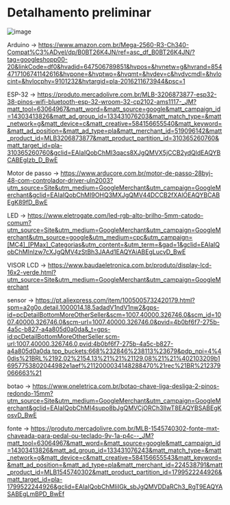 # Detalhamento preliminar

![image](https://github.com/ICEI-PUC-Minas-PPC-CC/ppc-cc-2023-2-ment2-noite-aged-solutions/assets/90779083/bb32c50d-3b7e-4e12-ba04-ea91a235a5d4)

Arduino -> https://www.amazon.com.br/Mega-2560-R3-Ch340-Compat%C3%ADvel/dp/B0BT26K4JN/ref=asc_df_B0BT26K4JN/?tag=googleshopp00-20&linkCode=df0&hvadid=647506789851&hvpos=&hvnetw=g&hvrand=8544717106741142616&hvpone=&hvptwo=&hvqmt=&hvdev=c&hvdvcmdl=&hvlocint=&hvlocphy=9101232&hvtargid=pla-2016211673944&psc=1

ESP-32 -> https://produto.mercadolivre.com.br/MLB-3206873877-esp32-38-pinos-wifi-bluetooth-esp-32-wroom-32-cp2102-ams1117-_JM?matt_tool=63064967&matt_word=&matt_source=google&matt_campaign_id=14303413826&matt_ad_group_id=133431076203&matt_match_type=&matt_network=g&matt_device=c&matt_creative=584156655540&matt_keyword=&matt_ad_position=&matt_ad_type=pla&matt_merchant_id=519096142&matt_product_id=MLB3206873877&matt_product_partition_id=310365260760&matt_target_id=pla-310365260760&gclid=EAIaIQobChMI3qacs8XJgQMVX5jCCB2ydQldEAQYBCABEgIzb_D_BwE

Motor de passo -> https://www.arducore.com.br/motor-de-passo-28byj-48-com-controlador-driver-uln2003?utm_source=Site&utm_medium=GoogleMerchant&utm_campaign=GoogleMerchant&gclid=EAIaIQobChMI9OHQ3MXJgQMV44DCCB2fXAlOEAQYBCABEgK89fD_BwE

LED -> https://www.eletrogate.com/led-rgb-alto-brilho-5mm-catodo-comum?utm_source=Site&utm_medium=GoogleMerchant&utm_campaign=GoogleMerchant&utm_source=google&utm_medium=cpc&utm_campaign=[MC4]_[PMax]_Categorias&utm_content=&utm_term=&gad=1&gclid=EAIaIQobChMInIzw7cXJgQMV4zStBh3JAAd1EAQYAiABEgLucvD_BwE

VISOR LCD -> https://www.baudaeletronica.com.br/produto/display-lcd-16x2-verde.html?utm_source=Site&utm_medium=GoogleMerchant&utm_campaign=GoogleMerchant

sensor -> https://pt.aliexpress.com/item/1005005732420179.html?spm=a2g0o.detail.1000014.18.5adadV1ndV1nw2&gps-id=pcDetailBottomMoreOtherSeller&scm=1007.40000.326746.0&scm_id=1007.40000.326746.0&scm-url=1007.40000.326746.0&pvid=4b0bf6f7-275b-4a5c-b827-a4a805d0a0da&_t=gps-id:pcDetailBottomMoreOtherSeller,scm-url:1007.40000.326746.0,pvid:4b0bf6f7-275b-4a5c-b827-a4a805d0a0da,tpp_buckets:668%232846%238113%23679&pdp_npi=4%40dis%21BRL%2192.02%2154.13%21%21%21129.08%21%21%402103209b16957753802044982e1aef%2112000034148288470%21rec%21BR%212379066663%21

botao -> https://www.oneletrica.com.br/botao-chave-liga-desliga-2-pinos-redondo-15mm?utm_source=Site&utm_medium=GoogleMerchant&utm_campaign=GoogleMerchant&gclid=EAIaIQobChMI4supo8bJgQMVCjORCh3llwT8EAQYBSABEgKosvD_BwE

fonte -> https://produto.mercadolivre.com.br/MLB-1545740302-fonte-mxt-chaveada-para-pedal-ou-teclado-9v-1a-p4c--_JM?matt_tool=63064967&matt_word=&matt_source=google&matt_campaign_id=14303413826&matt_ad_group_id=133431076243&matt_match_type=&matt_network=g&matt_device=c&matt_creative=584156655543&matt_keyword=&matt_ad_position=&matt_ad_type=pla&matt_merchant_id=224538791&matt_product_id=MLB1545740302&matt_product_partition_id=1799522244926&matt_target_id=pla-1799522244926&gclid=EAIaIQobChMIiIGk_sbJgQMVDDaRCh3_RgT9EAQYASABEgLmBPD_BwEf

